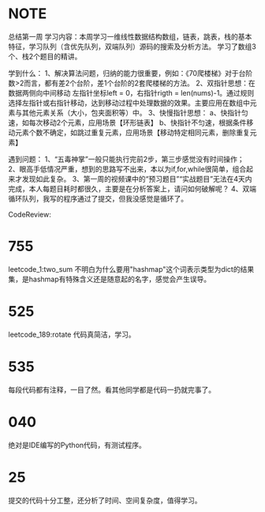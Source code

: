 # NOTE
总结第一周
学习内容：本周学习一维线性数据结构数组，链表，跳表，栈的基本特征，学习队列（含优先队列，双端队列）源码的搜索及分析方法。
学习了数组3个、栈2个题目的精讲。

学到什么：
1、解决算法问题，归纳的能力很重要，例如：《70爬楼梯》对于台阶数>2而言，都有差2个台阶，差1个台阶的2套爬楼梯的方法。
2、双指针思想：在数据两侧向中间移动
左指针坐标left = 0，右指针rigth = len(nums)-1。通过规则选择左指针或右指针移动，达到移动过程中处理数据的效果。主要应用在数组中元素与其他元素关系（大小，包夹面积等）中。
3、快慢指针思想：
a、快指针匀速，如每次移动2个元素，应用场景【环形链表】
b、快指针不匀速，根据条件移动元素个数不确定，如跳过重复元素，应用场景【移动特定相同元素，删除重复元素】

遇到问题：
1、“五毒神掌”一般只能执行完前2步，第三步感觉没有时间操作；
2、眼高手低情况严重，想到的思路写不出来，本以为if,for,while很简单，组合起来才发现如此复杂。
3、第一周的视频课中的“预习题目”“实战题目”无法在4天内完成，本人每题目耗时都很久，主要是在分析答案上，请问如何破解呢？
4、双端循环队列，我写的程序通过了提交，但我没感觉是循环了。


CodeReview:
# 755
leetcode_1:two_sum
不明白为什么要用"hashmap"这个词表示类型为dict的结果集，是hashmap有特殊含义还是随意起的名字，感觉会产生误导。
# 525
leetcode_189:rotate
代码真简洁，学习。
# 535
每段代码都有注释，一目了然。看其他同学都是代码一扔就完事了。
# 040
绝对是IDE编写的Python代码，有测试程序。
# 25
提交的代码十分工整，还分析了时间、空间复杂度，值得学习。
